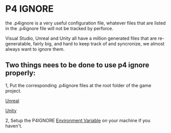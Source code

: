 # P4 IGNORE
the .p4ignore is a very useful configuration file, whatever files that are listed in the .p4ignore file will not be tracked by perforce. 

Visual Studio, Unreal and Unity all have a million generated files that are re-generatable, fairly big, and hard to keep track of and syncronize, we almost always want to ignore them.

## Two things nees to be done to use p4 ignore properly:

1, Put the corresponding .p4ignore files at the root folder of the game project.

<a href="vendor/unreal/.p4ignore" download>Unreal</a>

<a href="vendor/unity/.p4ignore" download>Unity</a>

2, Setup the P4IGNORE [Environment Variable](SystemVariable.md) on your machine if you haven't. 
